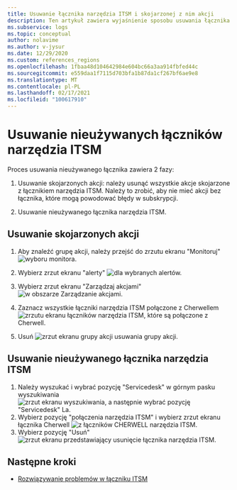 ```yaml
---
title: Usuwanie łącznika narzędzia ITSM i skojarzonej z nim akcji
description: Ten artykuł zawiera wyjaśnienie sposobu usuwania łącznika narzędzia ITSM i skojarzonych z nim grup akcji.
ms.subservice: logs
ms.topic: conceptual
author: nolavime
ms.author: v-jysur
ms.date: 12/29/2020
ms.custom: references_regions
ms.openlocfilehash: 1fbaa48d104642984e604bc66a3aa914fbfed44c
ms.sourcegitcommit: e559daa1f7115d703bfa1b87da1cf267bf6ae9e8
ms.translationtype: MT
ms.contentlocale: pl-PL
ms.lasthandoff: 02/17/2021
ms.locfileid: "100617910"
---
```

# <a name="deletion-of-unused-itsm-connectors"></a>Usuwanie nieużywanych łączników narzędzia ITSM

Proces usuwania nieużywanego łącznika zawiera 2 fazy:

1. Usuwanie skojarzonych akcji: należy usunąć wszystkie akcje skojarzone z łącznikiem narzędzia ITSM. Należy to zrobić, aby nie mieć akcji bez łącznika, które mogą powodować błędy w subskrypcji.

2. Usuwanie nieużywanego łącznika narzędzia ITSM.

## <a name="deletion-of-the-associated-actions"></a>Usuwanie skojarzonych akcji

1. Aby znaleźć grupę akcji, należy przejść do zrzutu ekranu "Monitoruj"  ![ wyboru monitora.](media/itsmc-connector-deletion/itsmc-monitor-selection.png)

2. Wybierz zrzut ekranu "alerty"  ![ dla wybranych alertów.](media/itsmc-connector-deletion/itsmc-alert-selection.png)
3. Wybierz zrzut ekranu "Zarządzaj akcjami"  ![ w obszarze Zarządzanie akcjami.](media/itsmc-connector-deletion/itsmc-actions-selection.png)
4. Zaznacz wszystkie łączniki narzędzia ITSM połączone z Cherwellem  ![ zrzutu ekranu łączników narzędzia ITSM, które są połączone z Cherwell.](media/itsmc-connector-deletion/itsmc-actions-screen.png)
5. Usuń  ![ zrzut ekranu grupy akcji usuwania grupy akcji.](media/itsmc-connector-deletion/itsmc-action-deletion.png)

## <a name="deletion-of-the-unused-itsm-connector"></a>Usuwanie nieużywanego łącznika narzędzia ITSM

1. Należy wyszukać i wybrać pozycję "Servicedesk" w górnym pasku wyszukiwania  ![ zrzut ekranu wyszukiwania, a następnie wybrać pozycję "Servicedesk" La.](media/itsmc-connector-deletion/itsmc-connector-selection.png)
2. Wybierz pozycję "połączenia narzędzia ITSM" i wybierz zrzut ekranu łącznika Cherwell  ![ z łączników CHERWELL narzędzia ITSM.](media/itsmc-connector-deletion/itsmc-cherwell-connector.png)
3. Wybierz pozycję "Usuń"  ![ zrzut ekranu przedstawiający usunięcie łącznika narzędzia ITSM.](media/itsmc-connector-deletion/itsmc-connector-deletion.png)

## <a name="next-steps"></a>Następne kroki

* [Rozwiązywanie problemów w łączniku ITSM](./itsmc-resync-servicenow.md)
